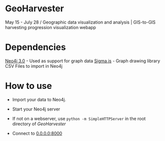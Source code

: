 # GeoHarvester
May 15 - July 28 / Geographic data visualization and analysis | GIS-to-GIS harvesting progression visualization webapp

# Dependencies

[Neo4j 3.0](https://neo4j.com/download/?ref=home) - Used as support for graph data
[Sigma.js](https://github.com/jacomyal/sigma.js) - Graph drawing library
CSV Files to import in Neo4j

# How to use

- Import your data to Neo4j.

- Start your Neo4j server

- If not on a webserver, use `python -m SimpleHTTPServer` in the root directory of *GeoHarvester*

- Connect to [0.0.0.0:8000](http://0.0.0.0:8000) 
